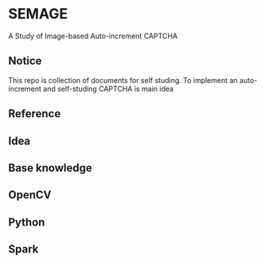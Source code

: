 # SEMAGE

A Study of Image-based Auto-increment CAPTCHA

## Notice

This repo is collection of documents for self studing. 
To implement an auto-increment and self-studing CAPTCHA is main idea

## Reference 

## Idea

## Base knowledge

## OpenCV

## Python 

## Spark